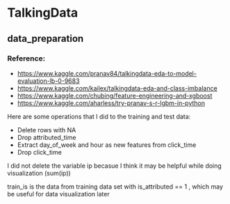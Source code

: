 # TalkingData


## data_preparation
### Reference: 
- https://www.kaggle.com/pranav84/talkingdata-eda-to-model-evaluation-lb-0-9683
- https://www.kaggle.com/kailex/talkingdata-eda-and-class-imbalance
- https://www.kaggle.com/chubing/feature-engineering-and-xgboost
- https://www.kaggle.com/aharless/try-pranav-s-r-lgbm-in-python


Here are some operations that I did to the training and test data:
- Delete rows with NA
- Drop attributed_time
- Extract day_of_week and hour as new features from click_time
- Drop click_time

I did not delete the variable ip becasue I think it may be helpful while doing visualization (sum(ip))

train_is is the data from training data set with is_attributed == 1 , which may be useful for data visualization later
